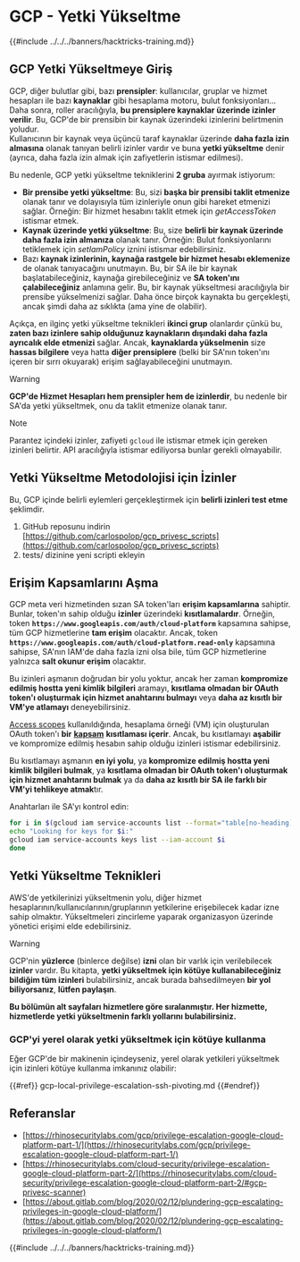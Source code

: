 # GCP - Yetki Yükseltme

{{#include ../../../banners/hacktricks-training.md}}

## GCP Yetki Yükseltmeye Giriş <a href="#introduction-to-gcp-privilege-escalation" id="introduction-to-gcp-privilege-escalation"></a>

GCP, diğer bulutlar gibi, bazı **prensipler**: kullanıcılar, gruplar ve hizmet hesapları ile bazı **kaynaklar** gibi hesaplama motoru, bulut fonksiyonları…\
Daha sonra, roller aracılığıyla, **bu prensiplere kaynaklar üzerinde izinler verilir**. Bu, GCP'de bir prensibin bir kaynak üzerindeki izinlerini belirtmenin yoludur.\
Kullanıcının bir kaynak veya üçüncü taraf kaynaklar üzerinde **daha fazla izin almasına** olanak tanıyan belirli izinler vardır ve buna **yetki yükseltme** denir (ayrıca, daha fazla izin almak için zafiyetlerin istismar edilmesi).

Bu nedenle, GCP yetki yükseltme tekniklerini **2 gruba** ayırmak istiyorum:

- **Bir prensibe yetki yükseltme**: Bu, sizi **başka bir prensibi taklit etmenize** olanak tanır ve dolayısıyla tüm izinleriyle onun gibi hareket etmenizi sağlar. Örneğin: Bir hizmet hesabını taklit etmek için _getAccessToken_ istismar etmek.
- **Kaynak üzerinde yetki yükseltme**: Bu, size **belirli bir kaynak üzerinde daha fazla izin almanıza** olanak tanır. Örneğin: Bulut fonksiyonlarını tetiklemek için _setIamPolicy_ iznini istismar edebilirsiniz.
- Bazı **kaynak izinlerinin, kaynağa rastgele bir hizmet hesabı eklemenize** de olanak tanıyacağını unutmayın. Bu, bir SA ile bir kaynak başlatabileceğiniz, kaynağa girebileceğiniz ve **SA token'ını çalabileceğiniz** anlamına gelir. Bu, bir kaynak yükseltmesi aracılığıyla bir prensibe yükselmenizi sağlar. Daha önce birçok kaynakta bu gerçekleşti, ancak şimdi daha az sıklıkta (ama yine de olabilir).

Açıkça, en ilginç yetki yükseltme teknikleri **ikinci grup** olanlardır çünkü bu, **zaten bazı izinlere sahip olduğunuz kaynakların dışındaki daha fazla ayrıcalık elde etmenizi** sağlar. Ancak, **kaynaklarda yükselmenin** size **hassas bilgilere** veya hatta **diğer prensiplere** (belki bir SA'nın token'ını içeren bir sırrı okuyarak) erişim sağlayabileceğini unutmayın.

> [!WARNING]
> **GCP'de Hizmet Hesapları hem prensipler hem de izinlerdir**, bu nedenle bir SA'da yetki yükseltmek, onu da taklit etmenize olanak tanır.

> [!NOTE]
> Parantez içindeki izinler, zafiyeti `gcloud` ile istismar etmek için gereken izinleri belirtir. API aracılığıyla istismar ediliyorsa bunlar gerekli olmayabilir.

## Yetki Yükseltme Metodolojisi için İzinler

Bu, GCP içinde belirli eylemleri gerçekleştirmek için **belirli izinleri test etme** şeklimdir.

1. GitHub reposunu indirin [https://github.com/carlospolop/gcp_privesc_scripts](https://github.com/carlospolop/gcp_privesc_scripts)
2. tests/ dizinine yeni scripti ekleyin

## Erişim Kapsamlarını Aşma <a href="#bypassing-access-scopes" id="bypassing-access-scopes"></a>

GCP meta veri hizmetinden sızan SA token'ları **erişim kapsamlarına** sahiptir. Bunlar, token'ın sahip olduğu **izinler** üzerindeki **kısıtlamalardır**. Örneğin, token **`https://www.googleapis.com/auth/cloud-platform`** kapsamına sahipse, tüm GCP hizmetlerine **tam erişim** olacaktır. Ancak, token **`https://www.googleapis.com/auth/cloud-platform.read-only`** kapsamına sahipse, SA'nın IAM'de daha fazla izni olsa bile, tüm GCP hizmetlerine yalnızca **salt okunur erişim** olacaktır.

Bu izinleri aşmanın doğrudan bir yolu yoktur, ancak her zaman **kompromize edilmiş hostta yeni kimlik bilgileri** aramayı, **kısıtlama olmadan bir OAuth token'ı oluşturmak için hizmet anahtarını bulmayı** veya **daha az kısıtlı bir VM'ye atlamayı** deneyebilirsiniz.

[Access scopes](https://cloud.google.com/compute/docs/access/service-accounts#accesscopesiam) kullanıldığında, hesaplama örneği (VM) için oluşturulan OAuth token'ı **bir** [**kapsam**](https://oauth.net/2/scope/) **kısıtlaması içerir**. Ancak, bu kısıtlamayı **aşabilir** ve kompromize edilmiş hesabın sahip olduğu izinleri istismar edebilirsiniz.

Bu kısıtlamayı aşmanın **en iyi yolu**, ya **kompromize edilmiş hostta yeni kimlik bilgileri bulmak**, ya **kısıtlama olmadan bir OAuth token'ı oluşturmak için hizmet anahtarını bulmak** ya da **daha az kısıtlı bir SA ile farklı bir VM'yi tehlikeye atmak**tır.

Anahtarları ile SA'yı kontrol edin:
```bash
for i in $(gcloud iam service-accounts list --format="table[no-heading](email)"); do
echo "Looking for keys for $i:"
gcloud iam service-accounts keys list --iam-account $i
done
```
## Yetki Yükseltme Teknikleri

AWS'de yetkilerinizi yükseltmenin yolu, diğer hizmet hesaplarının/kullanıcılarının/gruplarının yetkilerine erişebilecek kadar izne sahip olmaktır. Yükseltmeleri zincirleme yaparak organizasyon üzerinde yönetici erişimi elde edebilirsiniz.

> [!WARNING]
> GCP'nin **yüzlerce** (binlerce değilse) **izni** olan bir varlık için verilebilecek **izinler** vardır. Bu kitapta, **yetki yükseltmek için kötüye kullanabileceğiniz** **bildiğim tüm izinleri** bulabilirsiniz, ancak burada bahsedilmeyen **bir yol biliyorsanız**, **lütfen paylaşın**.

**Bu bölümün alt sayfaları hizmetlere göre sıralanmıştır. Her hizmette, hizmetlerde yetki yükseltmenin farklı yollarını bulabilirsiniz.**

### GCP'yi yerel olarak yetki yükseltmek için kötüye kullanma

Eğer GCP'de bir makinenin içindeyseniz, yerel olarak yetkileri yükseltmek için izinleri kötüye kullanma imkanınız olabilir:

{{#ref}}
gcp-local-privilege-escalation-ssh-pivoting.md
{{#endref}}

## Referanslar

- [https://rhinosecuritylabs.com/gcp/privilege-escalation-google-cloud-platform-part-1/](https://rhinosecuritylabs.com/gcp/privilege-escalation-google-cloud-platform-part-1/)
- [https://rhinosecuritylabs.com/cloud-security/privilege-escalation-google-cloud-platform-part-2/](https://rhinosecuritylabs.com/cloud-security/privilege-escalation-google-cloud-platform-part-2/#gcp-privesc-scanner)
- [https://about.gitlab.com/blog/2020/02/12/plundering-gcp-escalating-privileges-in-google-cloud-platform/](https://about.gitlab.com/blog/2020/02/12/plundering-gcp-escalating-privileges-in-google-cloud-platform/)

{{#include ../../../banners/hacktricks-training.md}}
